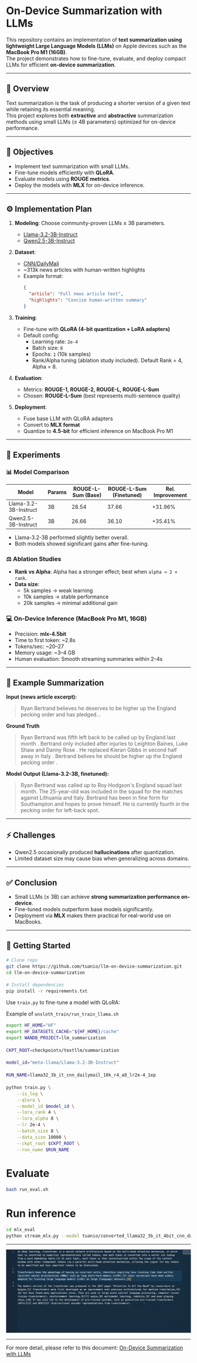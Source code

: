 # On-Device Summarization with LLMs

This repository contains an implementation of **text summarization using lightweight Large Language Models (LLMs)** on Apple devices such as the **MacBook Pro M1 (16GB)**.  
The project demonstrates how to fine-tune, evaluate, and deploy compact LLMs for efficient **on-device summarization**.

---

## 📌 Overview

Text summarization is the task of producing a shorter version of a given text while retaining its essential meaning.  
This project explores both **extractive** and **abstractive** summarization methods using small LLMs (≤ 4B parameters) optimized for on-device performance.

---

## 🎯 Objectives

- Implement text summarization with small LLMs.
- Fine-tune models efficiently with **QLoRA**.
- Evaluate models using **ROUGE metrics**.
- Deploy the models with **MLX** for on-device inference.

---

## ⚙️ Implementation Plan

1. **Modeling**: Choose community-proven LLMs ≤ 3B parameters.  
   - [Llama-3.2-3B-Instruct](https://huggingface.co/meta-llama/Llama-3.2-3B-Instruct)  
   - [Qwen2.5-3B-Instruct](https://huggingface.co/Qwen/Qwen2.5-3B-Instruct)

2. **Dataset**:  
   - [CNN/DailyMail](https://huggingface.co/datasets/abisee/cnn_dailymail)  
   - ~313k news articles with human-written highlights  
   - Example format:
     ```json
     {
       "article": "Full news article text",
       "highlights": "Concise human-written summary"
     }
     ```

3. **Training**:  
   - Fine-tune with **QLoRA (4-bit quantization + LoRA adapters)**  
   - Default config:
     - Learning rate: `2e-4`  
     - Batch size: `8`  
     - Epochs: `1` (10k samples)  
     - Rank/Alpha tuning (ablation study included). Default Rank = 4, Alpha = 8.

4. **Evaluation**:  
   - Metrics: **ROUGE-1, ROUGE-2, ROUGE-L, ROUGE-L-Sum**  
   - Chosen: **ROUGE-L-Sum** (best represents multi-sentence quality)

5. **Deployment**:  
   - Fuse base LLM with QLoRA adapters  
   - Convert to **MLX format**  
   - Quantize to **4.5-bit** for efficient inference on MacBook Pro M1

---

## 🔬 Experiments

### 📊 Model Comparison
| Model | Params | ROUGE-L-Sum (Base) | ROUGE-L-Sum (Finetuned) | Rel. Improvement |
|-------|--------|---------------------|-------------------------|------------------|
| Llama-3.2-3B-Instruct | 3B | 28.54 | 37.66 | +31.96% |
| Qwen2.5-3B-Instruct   | 3B | 26.66 | 36.10 | +35.41% |

- Llama-3.2-3B performed slightly better overall.
- Both models showed significant gains after fine-tuning.

### ⚖️ Ablation Studies
- **Rank vs Alpha**: Alpha has a stronger effect; best when `alpha ≈ 2 × rank`.
- **Data size**:  
  - 5k samples → weak learning  
  - 10k samples → stable performance  
  - 20k samples → minimal additional gain

### 💻 On-Device Inference (MacBook Pro M1, 16GB)
- Precision: **mlx-4.5bit**  
- Time to first token: ~2.8s  
- Tokens/sec: ~20–27  
- Memory usage: ~3–4 GB  
- Human evaluation: Smooth streaming summaries within 2–4s

---

## 📝 Example Summarization

**Input (news article excerpt):**
> Ryan Bertrand believes he deserves to be higher up the England pecking order and has pledged...  

**Ground Truth**
> Ryan Bertrand was fifth left back to be called up by England last month .
> Bertrand only included after injuries to Leighton Baines, Luke Shaw and Danny Rose .
> He replaced Kieran Gibbs in second half away in Italy .
> Bertrand belives he should be higher up the England pecking order .

**Model Output (Llama-3.2-3B, finetuned):**
> Ryan Bertrand was called up to Roy Hodgson's England squad last month.
> The 25-year-old was included in the squad for the matches against Lithuania and Italy.
> Bertrand has been in fine form for Southampton and hopes to prove himself.
> He is currently fourth in the pecking order for left-back spot.


---

## ⚡ Challenges

- Qwen2.5 occasionally produced **hallucinations** after quantization.
- Limited dataset size may cause bias when generalizing across domains.

---

## ✅ Conclusion

- Small LLMs (≤ 3B) can achieve **strong summarization performance on-device**.  
- Fine-tuned models outperform base models significantly.  
- Deployment via **MLX** makes them practical for real-world use on MacBooks.

---

## 🚀 Getting Started

```bash
# Clone repo
git clone https://github.com/tuanio/llm-on-device-summarization.git
cd llm-on-device-summarization

# Install dependencies
pip install -r requirements.txt
```

Use `train.py` to fine-tune a model with QLoRA:

Example of `unsloth_train/run_train_llama.sh`

```bash
export HF_HOME="HF"
export HF_DATASETS_CACHE="${HF_HOME}/cache"
export WANDB_PROJECT=llm_summarization

CKPT_ROOT=checkpoints/textllm/summarization

model_id="meta-llama/Llama-3.2-3B-Instruct"

RUN_NAME=llama32_3b_it_cnn_dailymail_10k_r4_a8_lr2e-4_1ep

python train.py \
    --is_log \
    --qlora \
    --model_id $model_id \
    --lora_rank 4 \
    --lora_alpha 8 \
    --lr 2e-4 \
    --batch_size 8 \
    --data_size 10000 \
    --ckpt_root $CKPT_ROOT \
    --run_name $RUN_NAME
```

# Evaluate
```bash
bash run_eval.sh
```

# Run inference
```bash
cd mlx_eval
python stream_mlx.py --model tuanio/converted_llama32_3b_it_4bit_cnn_dailymail_10k_r4_a8_lr2e-4_1ep_fused_lora_dequant4bit_mlx4bit
```


----

![Demo GIF](demo_bigger.gif)

---

For more detail, please refer to this document: [On-Device Summarization with LLMs](https://docs.google.com/document/d/1LToEvF6V-8kcnuyKF1hBOR951Tcf_4Z-Tevj5OD2q6c/edit?usp=sharing)
